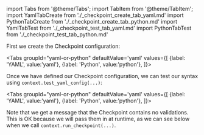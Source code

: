 import Tabs from '@theme/Tabs';
import TabItem from '@theme/TabItem';
import YamlTabCreate from './_checkpoint_create_tab_yaml.md'
import PythonTabCreate from './_checkpoint_create_tab_python.md'
import YamlTabTest from './_checkpoint_test_tab_yaml.md'
import PythonTabTest from './_checkpoint_test_tab_python.md'


First we create the Checkpoint configuration:

<Tabs
  groupId="yaml-or-python"
  defaultValue='yaml'
  values={[
  {label: 'YAML', value:'yaml'},
  {label: 'Python', value:'python'},
  ]}>

  <TabItem value="yaml">

  <YamlTabCreate />

  </TabItem>

  <TabItem value="python">

  <PythonTabCreate />

  </TabItem>
</Tabs>

Once we have defined our Checkpoint configuration, we can test our syntax using `context.test_yaml_config(...)`:

<Tabs
  groupId="yaml-or-python"
  defaultValue='yaml'
  values={[
  {label: 'YAML', value:'yaml'},
  {label: 'Python', value:'python'},
  ]}>

  <TabItem value="yaml">

  <YamlTabTest />

  </TabItem>

  <TabItem value="python">

  <PythonTabTest />

  </TabItem>
</Tabs>

Note that we get a message that the Checkpoint contains no validations. This is OK because we will pass them in at runtime, as we can see below when we call `context.run_checkpoint(...)`.
